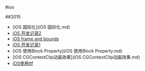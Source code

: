 #ios

##2015
- [iOS 国际化](iOS 国际化.md)
- [iOS 开发记录2](iOS开发记录2.md)
- [iOS frame and bounds](http://stackoverflow.com/questions/1210047/cocoa-whats-the-difference-between-the-frame-and-the-bounds)
- [iOS 开发记录1](iOS开发记录1.md)
- [iOS 使用Block Property](iOS 使用Block Property.md)
- [iOS CGContextClip动画效果](iOS CGContextClip动画效果.md)
- [iOS使用ttf](ios使用ttf.md)
